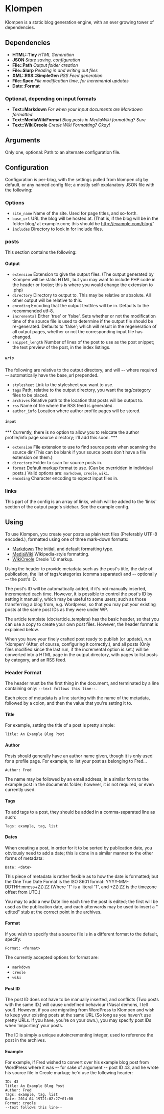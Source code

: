# Klompen

Klompen is a static blog generation engine, with an ever growing tower
of dependencies.

## Dependencies
   - **HTML::Tiny** *HTML Generation*
   - **JSON** *State saving, configuration*
   - **File::Path** *Output folder creation*
   - **File::Slurp** *Reading in and writing out files*
   - **XML::RSS::SimpleGen** *RSS Feed generation*
   - **File::Spec** *File modification time, for incremental updates*
   - **Date::Format**

### Optional, depending on input formats
   - **Text::Markdown** *For when your input documents are Markdown formatted*
   - **Text::MediaWikiFormat** *Blog posts in MediaWiki formatting? Sure*
   - **Text::WikiCreole** *Creole Wiki Formatting? Okay!*

## Arguments

Only one, optional: Path to an alternate configuration file.

## Configuration

Configuration is per-blog, with the settings pulled from klompen.cfg
by default, or any named config file; a mostly self-explanatory JSON
file with the following:

### Options

* `site_name`
   Name of the site. Used for page titles, and so-forth.
* `base_url`
   URL the blog will be hosted at. (That is, if the blog will be in
   the folder blog/ at example.com; this should be
   http://example.com/blog/"
* `includes`
   Directory to look in for include files.

### posts

This section contains the following:

#### Output

* `extension`
  Extension to give the output files. (The output generated by Klompen
  will be static HTML, but you may want to include PHP code in the
  header or footer; this is where you would change the extension to
  .php)
* `directory`
   Directory to output to. This may be relative or absolute. All other
   output will be relative to this.
* `encoding`
   Encoding that the output textfiles will be in. Defaults to the
   recommended utf-8.
* `incremental`
   Either 'true' or 'false'. Sets whether or not the modification time
   of the source file is used to determine if the output file should
   be re-generated. Defaults to 'false'; which will result in the
   regeneration of all output pages, whether or not the corresponding
   input file has changed.
* `snippet_length`
   Number of lines of the post to use as the post snippet; the text
   preview of the post, in the index listings.

##### `urls`

The following are relative to the output directory, and will -- where
required -- automatically have the base_url prepended.

* `stylesheet`
   Link to the stylesheet you want to use.
* `tags`
  Path, relative to the output directory, you want the tag/category
  files to be placed.
* `archives`
  Relative path to the location that posts will be output to.
* `rss`
   Name of file where the RSS feed is generated.
* `author_info`
  Location where author profile pages will be stored.

#### `input`

 *** Currently, there is no option to allow you to relocate the author
  profile/info page source directory; I'll add this soon. ***

* `extension`
  File extension to use to find source posts when scanning
  the source dir (This can be blank if your source posts
  don't have a file extension on them.)
* `directory`
   Folder to scan for source posts in.
* `format`
   Default markup format to use. (Can be overridden in individual posts.) Valid options are: `markdown`, `creole`, `wiki`.
* `encoding`
  Character encoding to expect input files in.

### links

This part of the config is an array of links, which will be added to
the 'links' section of the output page's sidebar. See the example
config.

## Using

To use Klompen, you create your posts as plain text files (Preferably
UTF-8 encoded.), formatted using one of three mark-down formats:

 - [Markdown](https://daringfireball.net/projects/markdown/) The
   initial, and default formatting type.
 - [MediaWiki](http://en.wikipedia.org/wiki/Help:Contents/Editing_Wikipedia) Wikipedia-style formatting.
 - [WikiCreole](http://www.wikicreole.org/wiki/Creole1.0) Creole 1.0 markup.

Using the header to provide metadata such as the post's title, the
date of publication, the list of tags/categories (comma separated) and
-- optionally -- the post's ID.

The post's ID will be automatically added, if it's not manually
inserted, incremented each time. However, it is possible to control
the post's ID by setting it manually, which may be useful to some
users; such as those transferring a blog from, e.g. Wordpress, so that
you may put your existing posts at the same post IDs as they were
under WP.

The article template (doc/article_template) has the basic header, so
that you can use a copy to create your own post files. However, the
header format is explained below.

When you have your finely crafted post ready to publish (or update),
run 'klompen' (After, of course, configuring it correctly.), and all
posts (Only files modified since the last run, if the incremental
option is set.) will be converted into a HTML page in the output
directory, with pages to list posts by category, and an RSS feed.

### Header Format

The header must be the first thing in the document, and terminated by
a line containing only: `--text follows this line--`.

Each piece of metadata is a line starting with the name of the
metadata, followed by a colon, and then the value that you're setting
it to.

#### Title

For example, setting the title of a post is pretty simple:

    Title: An Example Blog Post

#### Author

Posts should generally have an author name given, though it is only
used for a profile page. For example, to list your post as belonging
to Fred...

    Author: Fred

The name may be followed by an email address, in a similar form to the
example post in the documents folder; however, it is not required, or
even currently used.

#### Tags

To add tags to a post, they should be added in a comma-separated line
as such:

    Tags: example, tag, list

#### Dates

When creating a post, in order for it to be sorted by publication
date, you obviously need to add a date; this is done in a similar
manner to the other forms of metadata:

    Date: <date>

This piece of metadata is rather flexible as to how the date is
formatted; but the One True Date Format is the ISO 8601 format:
YYYY-MM-DDTHH:mm:ss+ZZ:ZZ (Where 'T' is a literal 'T', and +ZZ:ZZ is
the timezone offset from UTC.)

You may to add a new Date line each time the post is edited; the first
will be used as the publication date, and each afterwards may be used
to insert a "<Post> edited" stub at the correct point in the archives.

#### Format

If you wish to specify that a source file is in a different format to
the default, specify:

    Format: <format>

The currently accepted options for format are:

 * `markdown`
 * `creole`
 * `wiki`

#### Post ID

The post ID does not have to be manually inserted, and conflicts (Two
posts with the same ID.) will cause undefined behaviour (Nasal demons,
I tell you!). However, if you are migrating from WordPress to Klompen
and wish to keep your existing posts at the same URL (So long as you
haven't use pretty URLs. If you have, you're on your own.), you may
specify post IDs when 'importing' your posts.

The ID is simply a unique autoincrementing integer, used to reference
the post in the archives.

#### Example

For example, if Fred wished to convert over his example blog post from
WordPress where it was -- for sake of argument -- post ID 43, and he
wrote his source file in Creole markup; he'd use the following header:

    ID: 43
    Title: An Example Blog Post
    Author: Fred
    Tags: example, tag, list
    Date: 2014-04-19T21:02:27+01:00
    Format: creole
    --text follows this line--

